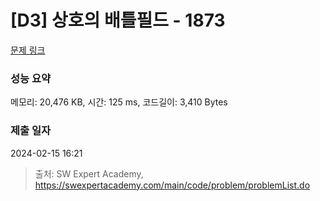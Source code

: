 # [D3] 상호의 배틀필드 - 1873 

[문제 링크](https://swexpertacademy.com/main/code/problem/problemDetail.do?contestProbId=AV5LyE7KD2ADFAXc) 

### 성능 요약

메모리: 20,476 KB, 시간: 125 ms, 코드길이: 3,410 Bytes

### 제출 일자

2024-02-15 16:21



> 출처: SW Expert Academy, https://swexpertacademy.com/main/code/problem/problemList.do